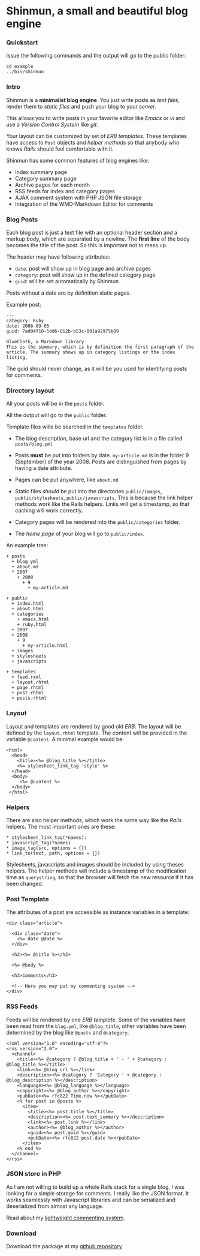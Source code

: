 Shinmun, a small and beautiful blog engine
==========================================

### Quickstart

Issue the following commands and the output will go to the public
folder:

    cd example
    ../bin/shinmun


### Intro

Shinmun is a **minimalist blog engine**. You just write posts as *text
files*, render them to *static files* and push your blog to your
*server*.

This allows you to write posts in your favorite editor like *Emacs* or
*vi* and use a *Version Control System* like *git*.

Your layout can be customized by set of *ERB templates*. These
templates have access to `Post` objects and *helper methods* so that
anybody who knows *Rails* should feel comfortable with it.

Shinmun has some common features of blog engines like:

* Index summary page
* Category summary page
* Archive pages for each month
* RSS feeds for index and category pages
* AJAX comment system with PHP JSON file storage
* Integration of the WMD-Markdown Editor for comments


### Blog Posts

Each blog post is just a text file with an optional header section and
a markup body, which are separated by a newline. The **first line** of
the body becomes the title of the post. So this is important not to
mess up.

The header may have following attributes:

* `date`: post will show up in blog page and archive pages
* `category`: post will show up in the defined category page
* `guid`: will be set automatically by Shinmun

Posts without a date are by definition static pages.

Example post:

    --- 
    category: Ruby
    date: 2008-09-05
    guid: 7ad04f10-5dd6-012b-b53c-001a92975b89
     
    BlueCloth, a Markdown library
    This is the summary, which is by definition the first paragraph of the
    article. The summary shows up in category listings or the index listing.


The guid should never change, as it will be you used for identifying
posts for comments.


### Directory layout

All your posts will be in the `posts` folder.

All the output will go to the `public` folder.

Template files wille be searched in the `templates` folder.


* The blog description, base url and the category list is in a file
  called `posts/blog.yml`

* Posts **must** be put into folders by date. `my-article.md` is in the
  folder 9 (September) of the year 2008. Posts are distinguished from
  pages by having a date attribute.

* Pages can be put anywhere, like `about.md`

* Static files *should* be put into the directories `public/images`,
  `public/stylesheets`, `public/javascripts`. This is because the link
  helper methods work like the Rails helpers. Links will get a
  timestamp, so that caching will work correctly.

* Category pages will be rendered into the `public/categories` folder.

* The *home page* of your blog will go to `public/index`.

An example tree:

    + posts
      + blog.yml
      + about.md
      * 2007
        + 2008
          + 9
            + my-article.md

    + public
      + index.html
      + about.html
      + categories
        + emacs.html
        + ruby.html
      + 2007   
      + 2008
        + 9
          + my-article.html
      + images
      + stylesheets
      + javascripts

    + templates
      + feed.rxml
      + layout.rhtml
      + page.rhtml  
      + post.rhtml  
      + posts.rhtml
 

### Layout

Layout and templates are rendered by good old *ERB*.  The layout will
be defined by the `layout.rhtml` template. The content will be
provided in the variable `@content`. A minimal example would be:

    <html>
      <head>
        <title><%= @blog_title %></title>
        <%= stylesheet_link_tag 'style' %>
      </head>
      <body>
         <%= @content %>
      </body>
     </html>


### Helpers

There are also helper methods, which work the same way like the *Rails*
helpers. The most important ones are these:
    
    * stylesheet_link_tag(*names):      
    * javascript_tag(*names)
    * image_tag(src, options = {})
    * link_to(text, path, options = {})

Stylesheets, javascripts and images should be included by using theses
helpers. The helper methods will include a timestamp of the
modification time as `querystring`, so that the browser will fetch the
new resource if it has been changed.


### Post Template

The attributes of a post are accessible as instance variables in a template:

    <div class="article">
     
      <div class="date">
        <%= date @date %>
      </div>
     
      <h2><%= @title %></h2>  
     
      <%= @body %>
     
      <h3>Comments</h3>

      <!-- Here you may put my commenting system -->
    </div>



### RSS Feeds

Feeds will be rendered by one *ERB template*. Some of the variables
have been read from the `blog.yml`, like `@blog_title`, other variables
have been determined by the blog like `@posts` and `@category`.

    <?xml version="1.0" encoding="utf-8"?>
    <rss version="2.0"> 
      <channel>
        <title><%= @category ? @blog_title + ' - ' + @category : @blog_title %></title>
        <link><%= @blog_url %></link>
        <description><%= @category ? 'Category ' + @category : @blog_description %></description>
        <language><%= @blog_language %></language>
        <copyright><%= @blog_author %></copyright>
        <pubDate><%= rfc822 Time.now %></pubDate>
        <% for post in @posts %>
          <item>
            <title><%= post.title %></title>
            <description><%= post.text_summary %></description>
            <link><%= post.link %></link>
            <author><%= @blog_author %></author>
            <guid><%= post.guid %></guid>
            <pubDate><%= rfc822 post.date %></pubDate>
          </item>
        <% end %>
      </channel> 
    </rss>


### JSON store in PHP

As I am not willing to build up a whole Rails stack for a single blog,
I was looking for a simple storage for comments. I really like the
JSON format. It works seamlessly with Javascript libraries and can be
serialized and deserialized from almost any language.

Read about my [lightweight commenting system][2].


### Download

Download the package at my [github repository][1]

[1]: http://github.com/georgi/shinmun/tree/master
[2]: http://www.matthias-georgi.de/2008/9/commenting-system-with-lightweight-json-store.html
